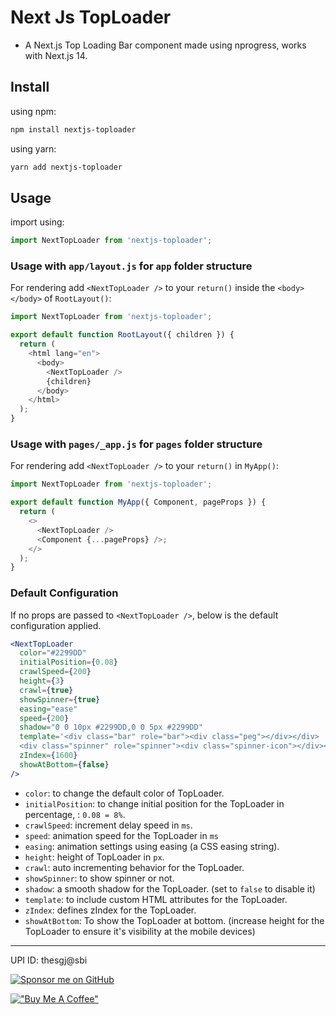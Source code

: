 # Next Js TopLoader

- A Next.js Top Loading Bar component made using nprogress, works with Next.js 14.

## Install

using npm:

```bash
npm install nextjs-toploader
```

using yarn:

```bash
yarn add nextjs-toploader
```

## Usage

import using:

```js
import NextTopLoader from 'nextjs-toploader';
```

### Usage with `app/layout.js` for `app` folder structure

For rendering add `<NextTopLoader />` to your `return()` inside the `<body></body>` of `RootLayout()`:

```js
import NextTopLoader from 'nextjs-toploader';

export default function RootLayout({ children }) {
  return (
    <html lang="en">
      <body>
        <NextTopLoader />
        {children}
      </body>
    </html>
  );
}
```

### Usage with `pages/_app.js` for `pages` folder structure

For rendering add `<NextTopLoader />` to your `return()` in `MyApp()`:

```js
import NextTopLoader from 'nextjs-toploader';

export default function MyApp({ Component, pageProps }) {
  return (
    <>
      <NextTopLoader />
      <Component {...pageProps} />;
    </>
  );
}
```

### Default Configuration

If no props are passed to `<NextTopLoader />`, below is the default configuration applied.

```jsx
<NextTopLoader
  color="#2299DD"
  initialPosition={0.08}
  crawlSpeed={200}
  height={3}
  crawl={true}
  showSpinner={true}
  easing="ease"
  speed={200}
  shadow="0 0 10px #2299DD,0 0 5px #2299DD"
  template='<div class="bar" role="bar"><div class="peg"></div></div> 
  <div class="spinner" role="spinner"><div class="spinner-icon"></div></div>'
  zIndex={1600}
  showAtBottom={false}
/>
```

- `color`: to change the default color of TopLoader.
- `initialPosition`: to change initial position for the TopLoader in percentage, : `0.08 = 8%`.
- `crawlSpeed`: increment delay speed in `ms`.
- `speed`: animation speed for the TopLoader in `ms`
- `easing`: animation settings using easing (a CSS easing string).
- `height`: height of TopLoader in `px`.
- `crawl`: auto incrementing behavior for the TopLoader.
- `showSpinner`: to show spinner or not.
- `shadow`: a smooth shadow for the TopLoader. (set to `false` to disable it)
- `template`: to include custom HTML attributes for the TopLoader.
- `zIndex`: defines zIndex for the TopLoader.
- `showAtBottom`: To show the TopLoader at bottom. (increase height for the TopLoader to ensure it's visibility at the mobile devices)

---

UPI ID: thesgj@sbi

[![Sponsor me on GitHub](https://img.shields.io/badge/Sponsor%20me%20on-GitHub-brightgreen)](https://github.com/sponsors/TheSGJ)

[!["Buy Me A Coffee"](https://www.buymeacoffee.com/assets/img/custom_images/orange_img.png)](https://www.buymeacoffee.com/thesgj)
